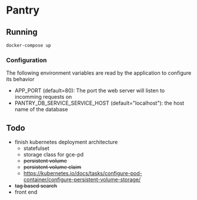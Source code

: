 # Pantry


## Running

``` shell
docker-compose up
```

### Configuration

The following environment variables are read by the application to configure
its behavior

- APP_PORT (default=80): The port the web server will listen to incomming requests on
- PANTRY_DB_SERVICE_SERVICE_HOST (default="localhost"): the host name of the database

## Todo

* finish kubernetes deployment architecture
  * statefulset
  * storage class for gce-pd
  * ~~persistent volume~~
  * ~~persistent volume claim~~
  * https://kubernetes.io/docs/tasks/configure-pod-container/configure-persistent-volume-storage/
* ~~tag based search~~
* front end
